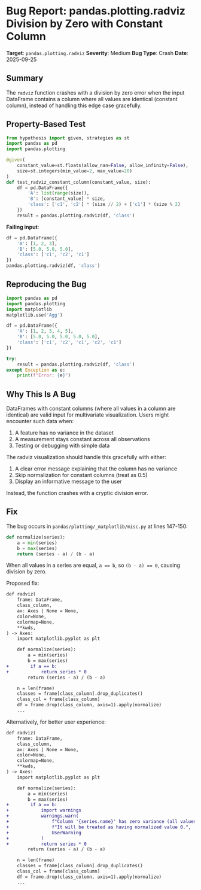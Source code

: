 # Bug Report: pandas.plotting.radviz Division by Zero with Constant Column

**Target**: `pandas.plotting.radviz`
**Severity**: Medium
**Bug Type**: Crash
**Date**: 2025-09-25

## Summary

The `radviz` function crashes with a division by zero error when the input DataFrame contains a column where all values are identical (constant column), instead of handling this edge case gracefully.

## Property-Based Test

```python
from hypothesis import given, strategies as st
import pandas as pd
import pandas.plotting

@given(
    constant_value=st.floats(allow_nan=False, allow_infinity=False),
    size=st.integers(min_value=2, max_value=20)
)
def test_radviz_constant_column(constant_value, size):
    df = pd.DataFrame({
        'A': list(range(size)),
        'B': [constant_value] * size,
        'class': ['c1', 'c2'] * (size // 2) + ['c1'] * (size % 2)
    })
    result = pandas.plotting.radviz(df, 'class')
```

**Failing input**:
```python
df = pd.DataFrame({
    'A': [1, 2, 3],
    'B': [5.0, 5.0, 5.0],
    'class': ['c1', 'c2', 'c1']
})
pandas.plotting.radviz(df, 'class')
```

## Reproducing the Bug

```python
import pandas as pd
import pandas.plotting
import matplotlib
matplotlib.use('Agg')

df = pd.DataFrame({
    'A': [1, 2, 3, 4, 5],
    'B': [5.0, 5.0, 5.0, 5.0, 5.0],
    'class': ['c1', 'c2', 'c1', 'c2', 'c1']
})

try:
    result = pandas.plotting.radviz(df, 'class')
except Exception as e:
    print(f"Error: {e}")
```

## Why This Is A Bug

DataFrames with constant columns (where all values in a column are identical) are valid input for multivariate visualization. Users might encounter such data when:
1. A feature has no variance in the dataset
2. A measurement stays constant across all observations
3. Testing or debugging with simple data

The radviz visualization should handle this gracefully with either:
1. A clear error message explaining that the column has no variance
2. Skip normalization for constant columns (treat as 0.5)
3. Display an informative message to the user

Instead, the function crashes with a cryptic division error.

## Fix

The bug occurs in `pandas/plotting/_matplotlib/misc.py` at lines 147-150:

```python
def normalize(series):
    a = min(series)
    b = max(series)
    return (series - a) / (b - a)
```

When all values in a series are equal, `a == b`, so `(b - a) == 0`, causing division by zero.

Proposed fix:

```diff
def radviz(
    frame: DataFrame,
    class_column,
    ax: Axes | None = None,
    color=None,
    colormap=None,
    **kwds,
) -> Axes:
    import matplotlib.pyplot as plt

    def normalize(series):
        a = min(series)
        b = max(series)
+        if a == b:
+            return series * 0
        return (series - a) / (b - a)

    n = len(frame)
    classes = frame[class_column].drop_duplicates()
    class_col = frame[class_column]
    df = frame.drop(class_column, axis=1).apply(normalize)
    ...
```

Alternatively, for better user experience:

```diff
def radviz(
    frame: DataFrame,
    class_column,
    ax: Axes | None = None,
    color=None,
    colormap=None,
    **kwds,
) -> Axes:
    import matplotlib.pyplot as plt

    def normalize(series):
        a = min(series)
        b = max(series)
+        if a == b:
+            import warnings
+            warnings.warn(
+                f"Column '{series.name}' has zero variance (all values are {a}). "
+                f"It will be treated as having normalized value 0.",
+                UserWarning
+            )
+            return series * 0
        return (series - a) / (b - a)

    n = len(frame)
    classes = frame[class_column].drop_duplicates()
    class_col = frame[class_column]
    df = frame.drop(class_column, axis=1).apply(normalize)
    ...
```